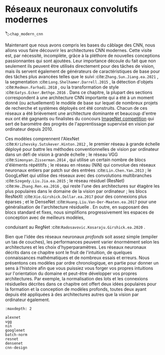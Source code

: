 # Réseaux neuronaux convolutifs modernes
:label:`chap_modern_cnn` 

 Maintenant que nous avons compris les bases du câblage des CNN, nous allons
vous faire découvrir les architectures CNN modernes. Cette visite est, par
nécessité, incomplète, grâce à la pléthore de nouvelles conceptions passionnantes
qui sont ajoutées. Leur importance découle du fait que non seulement
ils peuvent être utilisés directement pour des tâches de vision, mais ils servent également de générateurs de caractéristiques de base
pour des tâches plus avancées telles que le suivi
:cite:`Zhang.Sun.Jiang.ea.2021` , la segmentation :cite:`Long.Shelhamer.Darrell.2015` , la détection d'objets
 :cite:`Redmon.Farhadi.2018` , ou la transformation de style
:cite:`Gatys.Ecker.Bethge.2016` .  Dans ce chapitre, la plupart des sections
correspondent à une architecture CNN importante qui a été à un moment donné
(ou actuellement) le modèle de base sur lequel de nombreux projets de recherche et
systèmes déployés ont été construits.  Chacun de ces réseaux a été brièvement une architecture dominante
et beaucoup d'entre eux ont été gagnants ou finalistes du concours
[ImageNet competition](https://www.image-net.org/challenges/LSVRC/) 
 qui sert de baromètre des progrès de l'apprentissage supervisé en
vision par ordinateur depuis 2010.

Ces modèles comprennent l'AlexNet :cite:`Krizhevsky.Sutskever.Hinton.2012` ,
le premier réseau à grande échelle déployé pour battre les méthodes conventionnelles de vision par ordinateur
dans un défi de vision à grande échelle ; le réseau VGG
:cite:`Simonyan.Zisserman.2014` , qui utilise un certain nombre de
blocs d'éléments répétitifs ; le réseau en réseau (NiN) qui
convolue des réseaux neuronaux entiers par patch sur des entrées
:cite:`Lin.Chen.Yan.2013` ; le GoogLeNet qui utilise des réseaux avec des convolutions multibranches
 :cite:`Szegedy.Liu.Jia.ea.2015` ; le réseau résiduel
(ResNet) :cite:`He.Zhang.Ren.ea.2016` , qui reste l'une des
architectures sur étagère les plus populaires dans le domaine de la vision par ordinateur ;
les blocs ResNeXt :cite:`Xie.Girshick.Dollar.ea.2017` 
 pour des connexions plus éparses ;
et 
le DenseNet
:cite:`Huang.Liu.Van-Der-Maaten.ea.2017` pour une généralisation de l'architecture résiduelle
.
En outre,
en supposant des blocs standard et fixes,
nous simplifions progressivement les espaces de conception avec de meilleurs modèles,

 conduisant au RegNet
:cite:`Radosavovic.Kosaraju.Girshick.ea.2020` . 


 Bien que l'idée des réseaux neuronaux *profonds* soit assez simple (empiler
un tas de couches), les performances peuvent varier énormément selon les architectures
et les choix d'hyperparamètres.  Les réseaux neuronaux
décrits dans ce chapitre sont le fruit de l'intuition, de quelques connaissances mathématiques
et de nombreux essais et erreurs.  Nous présentons ces modèles
par ordre chronologique, en partie pour donner un sens à l'histoire
afin que vous puissiez vous forger vos propres intuitions sur l'orientation du domaine
et peut-être développer vos propres architectures.  Par exemple, la normalisation des lots
et les connexions résiduelles décrites dans ce chapitre
ont offert deux idées populaires pour la formation et la conception de modèles profonds,
toutes deux ayant depuis été appliquées à des architectures autres que la vision par ordinateur
également.

```toc
:maxdepth: 2

alexnet
vgg
nin
googlenet
batch-norm
resnet
densenet
cnn-design
```

